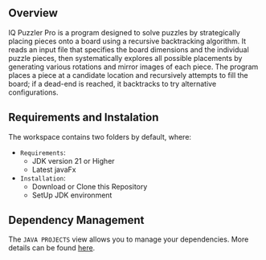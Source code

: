 ## Overview
IQ Puzzler Pro is a program designed to solve puzzles by strategically placing pieces onto a board using a recursive backtracking algorithm. It reads an input file that specifies the board dimensions and the individual puzzle pieces, then systematically explores all possible placements by generating various rotations and mirror images of each piece. The program places a piece at a candidate location and recursively attempts to fill the board; if a dead-end is reached, it backtracks to try alternative configurations. 

## Requirements and Instalation

The workspace contains two folders by default, where:

- `Requirements`:
  - JDK version 21 or Higher
  - Latest javaFx 
- `Installation`:
  - Download or Clone this Repository
  - SetUp JDK environment

## Dependency Management

The `JAVA PROJECTS` view allows you to manage your dependencies. More details can be found [here](https://github.com/microsoft/vscode-java-dependency#manage-dependencies).
